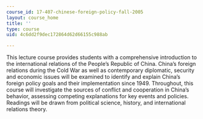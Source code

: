 ```yaml
---
course_id: 17-407-chinese-foreign-policy-fall-2005
layout: course_home
title: ''
type: course
uid: 4c6dd2f9dec172864d62d66155c988ab

---
```

This lecture course provides students with a comprehensive introduction to the international relations of the People’s Republic of China. China’s foreign relations during the Cold War as well as contemporary diplomatic, security and economic issues will be examined to identify and explain China’s foreign policy goals and their implementation since 1949. Throughout, this course will investigate the sources of conflict and cooperation in China’s behavior, assessing competing explanations for key events and policies. Readings will be drawn from political science, history, and international relations theory.
